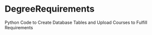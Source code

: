# DegreeRequirements
Python Code to Create Database Tables and Upload Courses to Fulfill Requirements

